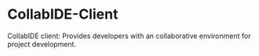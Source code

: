 # CollabIDE-Client
CollabIDE client: Provides developers with an collaborative environment for project development.
